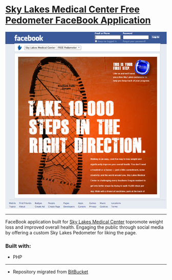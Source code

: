 # [Sky Lakes Medical Center  Free Pedometer  FaceBook Application  ](https://www.facebook.com/SkyLakesMedicalCenter/app_334623499961618)  


![Pedometer FaceBook screenshot](skylakes-pedometer-fb.png) 


---  

FaceBook application built for [Sky Lakes Medical Center](http://www.skylakes.org) topromote weight loss and improved overall health. Engaging the public through social media by offering a custom Sky Lakes Pedometer for liking the page. 

### Built with:  
  * PHP  
---  

  * Repository migrated from [BitBucket](https://bitbucket.org/)  

